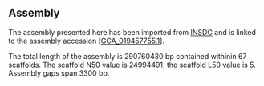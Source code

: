 **Assembly**
--------

The assembly presented here has been imported from [INSDC](http://www.insdc.org) and is linked to the assembly accession [[GCA\_019457755.1](http://www.ebi.ac.uk/ena/data/view/GCA_019457755.1)].

The total length of the assembly is 290760430 bp contained withinin 67 scaffolds.
The scaffold N50 value is 24994491, the scaffold L50 value is 5.
Assembly gaps span 3300 bp.
